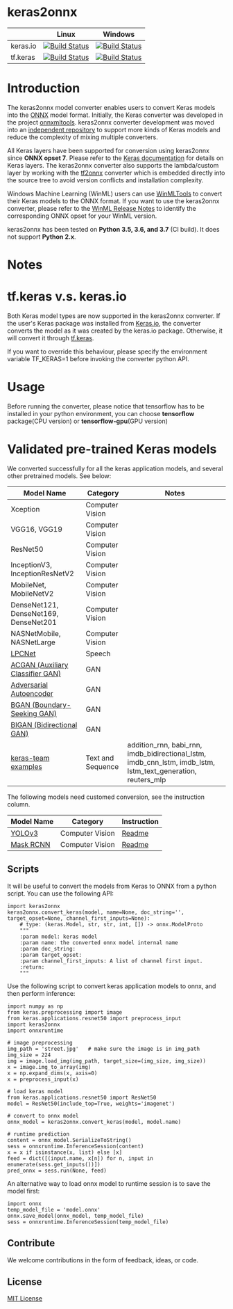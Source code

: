# keras2onnx

|          | Linux | Windows |
|----------|-------|---------|
| keras.io | [![Build Status](https://dev.azure.com/onnxmltools/ketone/_apis/build/status/linux-conda-ci?branchName=master)](https://dev.azure.com/onnxmltools/ketone/_build/latest?definitionId=9&branchName=master) | [![Build Status](https://dev.azure.com/onnxmltools/ketone/_apis/build/status/win32-conda-ci?branchName=master)](https://dev.azure.com/onnxmltools/ketone/_build/latest?definitionId=10&branchName=master) | 
| tf.keras | [![Build Status](https://dev.azure.com/onnxmltools/ketone/_apis/build/status/linux-tf-keras-ci?branchName=master)](https://dev.azure.com/onnxmltools/ketone/_build/latest?definitionId=19&branchName=master) | [![Build Status](https://dev.azure.com/onnxmltools/ketone/_apis/build/status/win32-tf-keras-CI?branchName=master)](https://dev.azure.com/onnxmltools/ketone/_build/latest?definitionId=20&branchName=master) | 


# Introduction
The keras2onnx model converter enables users to convert Keras models into the [ONNX](https://onnx.ai) model format.
Initially, the Keras converter was developed in the project [onnxmltools](https://github.com/onnx/onnxmltools). keras2onnx converter development was moved into an [independent repository](https://github.com/onnx/keras-onnx) to support more kinds of Keras models and reduce the complexity of mixing multiple converters.

All Keras layers have been supported for conversion using keras2onnx since **ONNX opset 7**. Please refer to the [Keras documentation](https://keras.io/layers/about-keras-layers/) for details on Keras layers. The keras2onnx converter also supports the lambda/custom layer by working with the [tf2onnx](https://github.com/onnx/tensorflow-onnx) converter which is embedded directly into the source tree to avoid version conflicts and installation complexity.

Windows Machine Learning (WinML) users can use [WinMLTools](https://docs.microsoft.com/en-us/windows/ai/windows-ml/convert-model-winmltools) to convert their Keras models to the ONNX format. If you want to use the keras2onnx converter, please refer to the [WinML Release Notes](https://docs.microsoft.com/en-us/windows/ai/windows-ml/release-notes) to identify the corresponding ONNX opset for your WinML version.

keras2onnx has been tested on **Python 3.5, 3.6, and 3.7** (CI build). It does not support **Python 2.x**.

# Notes

# tf.keras v.s. keras.io
Both Keras model types are now supported in the keras2onnx converter. If the user's Keras package was installed from [Keras.io](https://keras.io/), the converter converts the model as it was created by the keras.io package. Otherwise, it will convert it through [tf.keras](https://www.tensorflow.org/guide/keras).<br>

If you want to override this behaviour, please specify the environment variable TF_KERAS=1 before invoking the converter python API.

# Usage
Before running the converter, please notice that tensorflow has to be installed in your python environment,
you can choose **tensorflow** package(CPU version) or **tensorflow-gpu**(GPU version)

# Validated pre-trained Keras models
We converted successfully for all the keras application models, and several other pretrained models. See below:

|  Model Name        | Category | Notes |
|----------|-------|------|
| Xception | Computer Vision |
| VGG16, VGG19 | Computer Vision |
| ResNet50 | Computer Vision |
| InceptionV3, InceptionResNetV2 | Computer Vision |
| MobileNet, MobileNetV2 | Computer Vision |
| DenseNet121, DenseNet169, DenseNet201 | Computer Vision |
| NASNetMobile, NASNetLarge | Computer Vision |
| [LPCNet](https://github.com/mozilla/LPCNet) | Speech |
| [ACGAN (Auxiliary Classifier GAN)](https://github.com/eriklindernoren/Keras-GAN/blob/master/acgan/acgan.py) | GAN |
| [Adversarial Autoencoder](https://github.com/eriklindernoren/Keras-GAN/blob/master/aae/aae.py) | GAN |
| [BGAN (Boundary-Seeking GAN)](https://github.com/eriklindernoren/Keras-GAN/blob/master/bgan/bgan.py) | GAN |
| [BIGAN (Bidirectional GAN)](https://github.com/eriklindernoren/Keras-GAN/blob/master/bigan/bigan.py) | GAN |
| [keras-team examples](https://github.com/keras-team/keras/blob/master/examples/) | Text and Sequence | addition_rnn, babi_rnn, imdb_bidirectional_lstm, imdb_cnn_lstm, imdb_lstm, lstm_text_generation, reuters_mlp |

The following models need customed conversion, see the instruction column.

|  Model Name        | Category | Instruction |
|----------|-------|-------|
| [YOLOv3](https://github.com/qqwweee/keras-yolo3) | Computer Vision | [Readme](https://github.com/onnx/keras-onnx/tree/master/applications/yolov3)|
| [Mask RCNN](https://github.com/matterport/Mask_RCNN) | Computer Vision | [Readme](https://github.com/onnx/keras-onnx/tree/master/applications/mask_rcnn)|


## Scripts
It will be useful to convert the models from Keras to ONNX from a python script.
You can use the following API:
```
import keras2onnx
keras2onnx.convert_keras(model, name=None, doc_string='', target_opset=None, channel_first_inputs=None):
    # type: (keras.Model, str, str, int, []) -> onnx.ModelProto
    """
    :param model: keras model
    :param name: the converted onnx model internal name
    :param doc_string:
    :param target_opset:
    :param channel_first_inputs: A list of channel first input.
    :return:
    """
```

Use the following script to convert keras application models to onnx, and then perform inference:
```
import numpy as np
from keras.preprocessing import image
from keras.applications.resnet50 import preprocess_input
import keras2onnx
import onnxruntime

# image preprocessing
img_path = 'street.jpg'   # make sure the image is in img_path
img_size = 224
img = image.load_img(img_path, target_size=(img_size, img_size))
x = image.img_to_array(img)
x = np.expand_dims(x, axis=0)
x = preprocess_input(x)

# load keras model
from keras.applications.resnet50 import ResNet50
model = ResNet50(include_top=True, weights='imagenet')

# convert to onnx model
onnx_model = keras2onnx.convert_keras(model, model.name)

# runtime prediction
content = onnx_model.SerializeToString()
sess = onnxruntime.InferenceSession(content)
x = x if isinstance(x, list) else [x]
feed = dict([(input.name, x[n]) for n, input in enumerate(sess.get_inputs())])
pred_onnx = sess.run(None, feed)
```

An alternative way to load onnx model to runtime session is to save the model first:
```
import onnx
temp_model_file = 'model.onnx'
onnx.save_model(onnx_model, temp_model_file)
sess = onnxruntime.InferenceSession(temp_model_file)
```

## Contribute
We welcome contributions in the form of feedback, ideas, or code.

## License
[MIT License](LICENSE)
